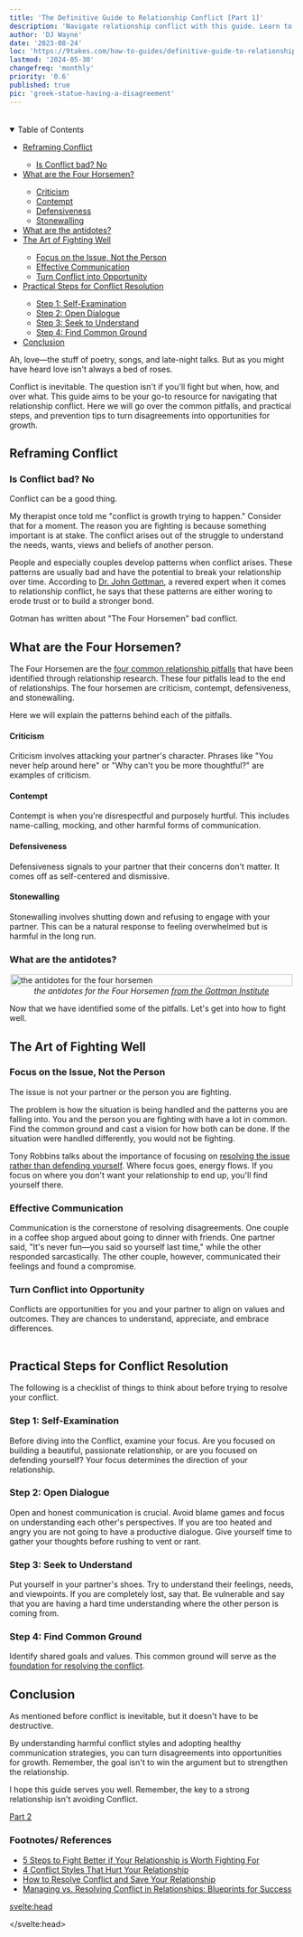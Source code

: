 ```yaml
---
title: 'The Definitive Guide to Relationship Conflict [Part 1]'
description: 'Navigate relationship conflict with this guide. Learn to avoid common pitfalls and adopt effective strategies for a stronger bond.'
author: 'DJ Wayne'
date: '2023-08-24'
loc: 'https://9takes.com/how-to-guides/definitive-guide-to-relationship-conflict-part-1'
lastmod: '2024-05-30'
changefreq: 'monthly'
priority: '0.6'
published: true
pic: 'greek-statue-having-a-disagreement'
---
```


<!-- // notes:  -->

<script>
	import  PopCard  from "$lib/components/atoms/PopCard.svelte";
</script>

<div
  style="display: flex;
    justify-content: center;
    margin: 1rem 0;
  "
>
  <PopCard
    image={`/blogs/greek-statue-having-a-disagreement.webp`}
    showIcon={false}
    displayText=""
    altText="two Greek statues looking at each other."
    subtext=""
  />
</div>

<details open>
<summary class="accordion">Table of Contents</summary>
    <ul>
        <li><a href="#reframing">Reframing Conflict</a></li>
        <ul>
            <li><a href="#notbad">Is Conflict bad? No</a></li>
        </ul>
        <li><a href="#fourhorsemen">What are the Four Horsemen?</a></li>
        <ul>
            <li><a href="#criticism">Criticism</a></li>
            <li><a href="#contempt">Contempt</a></li>
            <li><a href="#defensiveness">Defensiveness</a></li>
            <li><a href="#stonewalling">Stonewalling</a></li>
        </ul>
        <li><a href="#antidotes">What are the antidotes?</a></li>
        <li><a href="#fightwell">The Art of Fighting Well</a></li>
        <ul>
            <li><a href="#focusissue">Focus on the Issue, Not the Person</a></li>
            <li><a href="#effectivecomm">Effective Communication</a></li>
            <li><a href="#opportunity">Turn Conflict into Opportunity</a></li>
        </ul>
        <li><a href="#steps">Practical Steps for Conflict Resolution</a></li>
        <ul>
            <li><a href="#selfexam">Step 1: Self-Examination</a></li>
            <li><a href="#opendialogue">Step 2: Open Dialogue</a></li>
            <li><a href="#understand">Step 3: Seek to Understand</a></li>
            <li><a href="#commonground">Step 4: Find Common Ground</a></li>
        </ul>
        <li><a href="#conclusion">Conclusion</a></li>
    </ul>
</details>

<p class="firstLetter">Ah, love—the stuff of poetry, songs, and late-night talks. But as you might have heard love isn't always a bed of roses.</p>

Conflict is inevitable. The question isn't if you'll fight but when, how, and over what. This guide aims to be your go-to resource for navigating that relationship conflict. Here we will go over the common pitfalls, and practical steps, and prevention tips to turn disagreements into opportunities for growth.

<h2 id="reframing">Reframing Conflict</h2>

<h3 id="notbad">Is Conflict bad? No</h3>

Conflict can be a good thing.

My therapist once told me "conflict is growth trying to happen." Consider that for a moment. The reason you are fighting is because something important is at stake. The conflict arises out of the struggle to understand the needs, wants, views and beliefs of another person.

People and especially couples develop patterns when conflict arises. These patterns are usually bad and have the potential to break your relationship over time. According to <a class="external-link" target="_blank" rel="noopener" href="https://www.gottman.com/about/john-julie-gottman/" >Dr. John Gottman</a>, a revered expert when it comes to relationship conflict, he says that these patterns are either woring to erode trust or to build a stronger bond.

Gotman has written about "The Four Horsemen" bad conflict.

<h2 id="fourhorsemen">What are the Four Horsemen?</h2>

The Four Horsemen are the <a class="external-link" target="_blank" rel="noopener " href="https://www.gottman.com/blog/4-conflict-styles-that-hurt-your-relationship/" >four common relationship pitfalls</a> that have been identified through relationship research. These four pitfalls lead to the end of relationships. The four horsemen are criticism, contempt, defensiveness, and stonewalling.

Here we will explain the patterns behind each of the pitfalls.

<h4 id="criticism">Criticism</h4>

Criticism involves attacking your partner's character. Phrases like "You never help around here" or "Why can't you be more thoughtful?" are examples of criticism.

<h4 id="contempt">Contempt</h4>

Contempt is when you're disrespectful and purposely hurtful. This includes name-calling, mocking, and other harmful forms of communication.

<h4 id="defensiveness">Defensiveness</h4>

Defensiveness signals to your partner that their concerns don't matter. It comes off as self-centered and dismissive.

<h4 id="stonewalling">Stonewalling</h4>

Stonewalling involves shutting down and refusing to engage with your partner. This can be a natural response to feeling overwhelmed but is harmful in the long run.

<!-- > Want to learn more about these conflict styles?
> Check out our blog on Understanding the Four Horsemen. -->

<h3 id="antidotes">What are the antidotes?</h3>

<figure style="display: flex;
    flex-direction: column;
    align-items: center;
    margin: 0">
  <img loading="lazy" src="/blogs/The-Four-Horsemen-Social.webp" alt="the antidotes for the four horsemen" style="width: clamp(200px, 500px, 100%);" />
  <figcaption>
  <cite>
  the antidotes for the Four Horsemen
  <a class="external-link" target="_blank" rel="noopener " href="https://www.gottman.com/blog/the-four-horsemen-the-antidotes/" > from the Gottman Institute
  </a>
  </cite>
  </figcaption>
</figure>

Now that we have identified some of the pitfalls. Let's get into how to fight well.

<h2 id="fightwell">The Art of Fighting Well</h2>

<h3 id="focusissue">Focus on the Issue, Not the Person</h3>

The issue is not your partner or the person you are fighting.

The problem is how the situation is being handled and the patterns you are falling into. You and the person you are fighting with have a lot in common. Find the common ground and cast a vision for how both can be done.
If the situation were handled differently, you would not be fighting.

Tony Robbins talks about the importance of focusing on <a class="external-link" target="_blank" rel="noopener" href="https://www.tonyrobbins.com/ultimate-relationship-guide/resolve-conflict-save-relationship/" >resolving the issue rather than defending yourself</a>. Where focus goes, energy flows. If you focus on where you don't want your relationship to end up, you'll find yourself there.

<h3 id="effectivecomm">Effective Communication</h3>

Communication is the cornerstone of resolving disagreements. One couple in a coffee shop argued about going to dinner with friends. One partner said, "It's never fun—you said so yourself last time," while the other responded sarcastically. The other couple, however, communicated their feelings and found a compromise.

<h3 id="opportunity">Turn Conflict into Opportunity</h3>

Conflicts are opportunities for you and your partner to align on values and outcomes. They are chances to understand, appreciate, and embrace differences.

<!-- >Interested in improving your communication skills?
>Read our blog on Effective Communication in Relationships. -->

<div
  style="display: flex;
    justify-content: center;
    margin: 1rem 0;
  "
>
  <PopCard
    image={`/blogs/male_and_female_greek_statues.webp`}
    showIcon={false}
    displayText="Stonewalling?"
    altText="two Greek statues in a standoff."
    subtext=""
  />
</div>

<h2 id="steps">Practical Steps for Conflict Resolution</h2>

The following is a checklist of things to think about before trying to resolve your conflict.

<h3 id="selfexam">Step 1: Self-Examination</h3>

Before diving into the Conflict, examine your focus. Are you focused on building a beautiful, passionate relationship, or are you focused on defending yourself? Your focus determines the direction of your relationship.

<h3 id="opendialogue">Step 2: Open Dialogue</h3>

Open and honest communication is crucial. Avoid blame games and focus on understanding each other's perspectives. If you are too heated and angry you are not going to have a productive dialogue. Give yourself time to gather your thoughts before rushing to vent or rant.

<h3 id="understand">Step 3: Seek to Understand</h3>

Put yourself in your partner's shoes. Try to understand their feelings, needs, and viewpoints. If you are completely lost, say that. Be vulnerable and say that you are having a hard time understanding where the other person is coming from.

<h3 id="commonground">Step 4: Find Common Ground</h3>

Identify shared goals and values. This common ground will serve as the <a class="external-link" target="_blank" rel="noopener" href="https://www.gottman.com/blog/managing-vs-resolving-conflict-relationships-blueprints-success/">foundation for resolving the conflict</a>.

<!-- >Looking for more practical steps?
>Check out our blog on 5 Steps to Fight Better in Relationships. -->

<h2 id="conclusion">Conclusion</h2>

As mentioned before conflict is inevitable, but it doesn't have to be destructive.

By understanding harmful conflict styles and adopting healthy communication strategies, you can turn disagreements into opportunities for growth. Remember, the goal isn't to win the argument but to strengthen the relationship.

I hope this guide serves you well. Remember, the key to a strong relationship isn't avoiding Conflict.

<a href="/how-to-guides/definitive-guide-to-relationship-conflict-part-2" >Part 2 </a>

### Footnotes/ References

- <a class="external-link" target="_blank" rel="noopener" href="https://www.gottman.com/blog/5-steps-to-fight-better-if-your-relationship-is-worth-fighting-for/" >5 Steps to Fight Better if Your Relationship is Worth Fighting For</a>
- <a class="external-link" target="_blank" rel="noopener" href="https://www.gottman.com/blog/4-conflict-styles-that-hurt-your-relationship/" >4 Conflict Styles That Hurt Your Relationship</a>
- <a class="external-link" target="_blank" rel="noopener" href="https://www.tonyrobbins.com/ultimate-relationship-guide/resolve-conflict-save-relationship/" >How to Resolve Conflict and Save Your Relationship</a>
- <a class="external-link" target="_blank" rel="noopener" href="https://www.gottman.com/blog/managing-vs-resolving-conflict-relationships-blueprints-success/" >Managing vs. Resolving Conflict in Relationships: Blueprints for Success</a>

<svelte:head>

<script type="application/ld+json">
{
  "@context": "http://schema.org",
  "@graph": [
    {
      "@type": "Article",
      "articleBody": "This guide aims to be your go-to resource for navigating relationship conflicts effectively. It delves into expert advice, common pitfalls, and practical steps to turn disagreements into opportunities for growth.",
      "creator": {
        "@type": "Person",
        "name": "DJ Wayne",
        "sameAs": [
          "https://www.instagram.com/djwayne3/",
          "https://www.youtube.com/@djwayne3",
          "https://www.linkedin.com/in/davidtwayne/",
          "https://twitter.com/djwayne3"
        ]
      },
      "author": {
        "@type": "Person",
        "name": "DJ Wayne",
        "sameAs": [
          "https://www.instagram.com/djwayne3/",
          "https://www.youtube.com/@djwayne3",
          "https://www.linkedin.com/in/davidtwayne/",
          "https://twitter.com/djwayne3"
        ]
      },
      "dateModified": {
        "@type": "Date",
        "@value": "2024-05-30"
      },
      "datePublished": {
        "@type": "Date",
        "@value": "2023-08-24"
      },
      "description": "Navigate the complexities of relationship conflict with this definitive guide. Learn to avoid common pitfalls and adopt effective strategies for a stronger bond.",
      "headline": "The Definitive Guide to Dealing with Relationship Conflict Part 1",
      "mainEntityOfPage": {
        "@id": "https://9takes.com/how-to-guides/definitive-guide-to-relationship-conflict-part-1",
        "@type": "WebPage"
      },
      "image": {
        "@type": "ImageObject",
        "height": 900,
        "url": "https://9takes.com/blogs/greek-statue-having-a-disagreement.webp",
        "width": 900
      },
      "about": [
        {
          "@type": "Thing",
          "name": "Communication",
          "description": "Communication is commonly defined as the transmission of information. Its precise definition is disputed and there are disagreements about whether unintentional or failed transmissions are included and whether communication not only transmits meaning but also creates it",
          "SameAs": [
            "https://www.wikidata.org/wiki/Q11024",
            "http://en.wikipedia.org/wiki/Communication",
            "https://www.google.com/search?kgmid=/m/01lhf"
          ]
        },
        {
          "@type": "Thing",
          "name": "Conflict resolution",
          "description": "Conflict resolution is conceptualized as the methods and processes involved in facilitating the peaceful ending of conflict and retribution. Committed group members attempt to resolve group conflicts by actively communicating information about their conflicting motives or ideologies to the rest of group",
          "SameAs": [
            "https://www.wikidata.org/wiki/Q1194317",
            "http://en.wikipedia.org/wiki/Conflict_resolution",
            "https://www.google.com/search?kgmid=/m/0dl3gq"
          ]
        },
        {
          "@type": "Thing",
          "name": "John Gottman",
          "description": "John Mordechai Gottman (born April 26 1942) is a Jewish American psychologist professor emeritus of psychology at the University of Washington. His work focuses on divorce prediction and marital stability through relationship analyses",
          "SameAs": [
            "https://www.wikidata.org/wiki/Q776341",
            "http://en.wikipedia.org/wiki/John_Gottman",
            "https://www.google.com/search?kgmid=/m/05y739y"
          ]
        }
      ],
      "mentions": [
        {
          "@type": "Thing",
          "name": "Conflict resolution",
          "description": "Conflict resolution is conceptualized as the methods and processes involved in facilitating the peaceful ending of conflict and retribution. Committed group members attempt to resolve group conflicts by actively communicating information about their conflicting motives or ideologies to the rest of group",
          "SameAs": [
            "https://www.wikidata.org/wiki/Q1194317",
            "http://en.wikipedia.org/wiki/Conflict_resolution",
            "https://www.google.com/search?kgmid=/m/0dl3gq"
          ]
        },
        {
          "@type": "Thing",
          "name": "John Gottman",
          "description": "John Mordechai Gottman (born April 26 1942) is a Jewish American psychologist professor emeritus of psychology at the University of Washington. His work focuses on divorce prediction and marital stability through relationship analyses",
          "SameAs": [
            "https://www.wikidata.org/wiki/Q776341",
            "http://en.wikipedia.org/wiki/John_Gottman",
            "https://www.google.com/search?kgmid=/m/05y739y"
          ]
        },
        {
          "@type": "Person",
          "name": "Tony Robbins",
          "sameAs": [
            "https://www.tonyrobbins.com/",
            "https://en.wikipedia.org/wiki/Tony_Robbins"
          ]
        }
      ],
      "publisher": {
        "@type": "Organization",
        "sameAs": [
          "https://www.instagram.com/9takesdotcom/",
          "https://twitter.com/9takesdotcom"
        ],
        "logo": {
          "@type": "ImageObject",
          "url": "https://9takes.com/brand/darkRubix.png"
        },
        "name": "9takes"
      }
    },
    {
      "@type": "FAQPage",
      "mainEntity": [
        {
          "@type": "Question",
          "acceptedAnswer": {
            "@type": "Answer",
            "text": "Conflict is not necessarily a bad thing. It can be an opportunity for growth and better understanding between partners. However, how you manage Conflict can make or break your relationship."
          },
          "name": "Why is conflict management crucial in relationships?"
        },
        {
          "@type": "Question",
          "acceptedAnswer": {
            "@type": "Answer",
            "text": "Dr. John Gottman identifies four conflict styles that can hurt your relationship: criticism, contempt, defensiveness, and stonewalling. These styles can rip at the very fabric of your relationship if not addressed."
          },
          "name": "What are the Four Horsemen in relationship conflict?"
        },
        {
          "@type": "Question",
          "acceptedAnswer": {
            "@type": "Answer",
            "text": "By understanding harmful conflict styles and adopting healthy communication strategies, you can turn disagreements into opportunities for growth. The goal isn't to win the argument but to strengthen the relationship."
          },
          "name": "How can conflicts be resolved effectively?"
        }
      ]
    },
    {
      "@type": "HowTo",
      "name": "How to Navigate Relationship Conflict",
      "description": "A guide to understanding and effectively managing relationship conflicts for a stronger bond.",
      "step": [
        {
          "@type": "HowToStep",
          "name": "Reframe Conflict",
          "text": "Understand that conflict is not inherently bad, but an opportunity for growth in the relationship."
        },
        {
          "@type": "HowToStep",
          "name": "Recognize the Four Horsemen",
          "text": "Learn to identify criticism, contempt, defensiveness, and stonewalling in your conflicts."
        },
        {
          "@type": "HowToStep",
          "name": "Apply Antidotes to the Four Horsemen",
          "text": "Use gentle start-up, build culture of appreciation, take responsibility, and practice physiological self-soothing."
        },
        {
          "@type": "HowToStep",
          "name": "Focus on the Issue, Not the Person",
          "text": "Address the problem at hand rather than attacking your partner's character."
        },
        {
          "@type": "HowToStep",
          "name": "Practice Effective Communication",
          "text": "Learn to express feelings and needs clearly and listen actively to your partner."
        },
        {
          "@type": "HowToStep",
          "name": "Self-Examination",
          "text": "Reflect on your own role in the conflict and your focus in the relationship."
        },
        {
          "@type": "HowToStep",
          "name": "Open Dialogue",
          "text": "Engage in honest, blame-free communication with your partner about the issue."
        },
        {
          "@type": "HowToStep",
          "name": "Seek to Understand",
          "text": "Try to see the situation from your partner's perspective and understand their feelings and needs."
        },
        {
          "@type": "HowToStep",
          "name": "Find Common Ground",
          "text": "Identify shared goals and values to serve as a foundation for resolving the conflict."
        }
      ]
    }
  ]
}

</script>

</svelte:head>

<style lang="scss">
</style>
